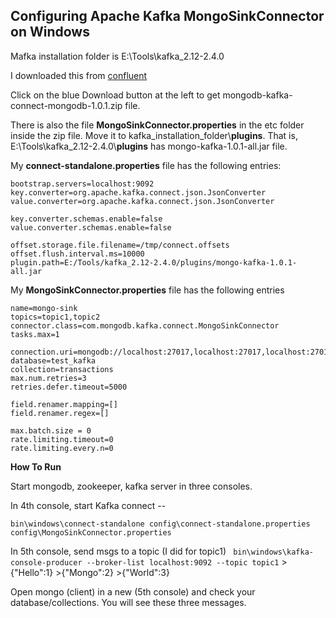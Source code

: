 ## Configuring Apache Kafka MongoSinkConnector on Windows

Mafka installation folder is E:\Tools\kafka_2.12-2.4.0

I downloaded this from [confluent](https://www.confluent.io/hub/mongodb/kafka-connect-mongodb)

Click on the blue Download button at the left to get mongodb-kafka-connect-mongodb-1.0.1.zip file.

There is also the file **MongoSinkConnector.properties** in the etc folder inside the zip file.
Move it to kafka_installation_folder\\**plugins**. That is, E:\Tools\kafka_2.12-2.4.0\\**plugins** has mongo-kafka-1.0.1-all.jar file.


My **connect-standalone.properties** file has the following entries:
```
bootstrap.servers=localhost:9092
key.converter=org.apache.kafka.connect.json.JsonConverter
value.converter=org.apache.kafka.connect.json.JsonConverter

key.converter.schemas.enable=false
value.converter.schemas.enable=false

offset.storage.file.filename=/tmp/connect.offsets
offset.flush.interval.ms=10000
plugin.path=E:/Tools/kafka_2.12-2.4.0/plugins/mongo-kafka-1.0.1-all.jar
```

My **MongoSinkConnector.properties** file has the following entries
```
name=mongo-sink
topics=topic1,topic2
connector.class=com.mongodb.kafka.connect.MongoSinkConnector
tasks.max=1

connection.uri=mongodb://localhost:27017,localhost:27017,localhost:27017
database=test_kafka
collection=transactions
max.num.retries=3
retries.defer.timeout=5000

field.renamer.mapping=[]
field.renamer.regex=[]

max.batch.size = 0
rate.limiting.timeout=0
rate.limiting.every.n=0
```

**How To Run**

Start mongodb, zookeeper, kafka server in three consoles.

In 4th console, start Kafka connect --

`bin\windows\connect-standalone config\connect-standalone.properties config\MongoSinkConnector.properties`

In 5th console, send msgs to a topic (I did for topic1)
` bin\windows\kafka-console-producer --broker-list localhost:9092 --topic topic1`
\>{"Hello":1}
\>{"Mongo":2}
\>{"World":3}

Open mongo (client) in a new (5th console) and check your database/collections.
You will see these three messages.
